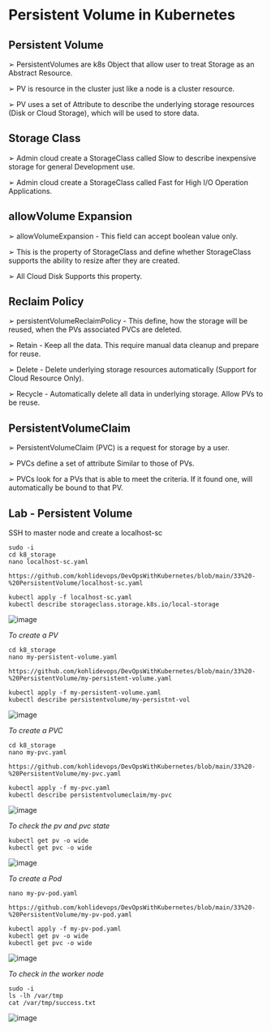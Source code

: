 # Persistent Volume in Kubernetes

## Persistent Volume

➢ PersistentVolumes are k8s Object that allow user to treat Storage as an Abstract Resource.

➢ PV is resource in the cluster just like a node is a cluster resource.

➢ PV uses a set of Attribute to describe the underlying storage resources (Disk or Cloud Storage), which will be used to store data.

## Storage Class

➢ Admin cloud create a StorageClass called Slow to describe inexpensive storage for general Development use.

➢ Admin cloud create a StorageClass called Fast for High I/O Operation Applications.

## allowVolume Expansion

➢ allowVolumeExpansion - This field can accept boolean value only.

➢ This is the property of StorageClass and define whether StorageClass supports the ability to resize after they are created.

➢ All Cloud Disk Supports this property.

## Reclaim Policy

➢ persistentVolumeReclaimPolicy - This define, how the storage will be reused, when the PVs associated PVCs are deleted.

➢ Retain - Keep all the data. This require manual data cleanup and prepare for reuse.

➢ Delete - Delete underlying storage resources automatically (Support for Cloud Resource Only).

➢ Recycle - Automatically delete all data in underlying storage. Allow PVs to be reuse.

## PersistentVolumeClaim

➢ PersistentVolumeClaim (PVC) is a request for storage by a user.

➢ PVCs define a set of attribute Similar to those of PVs.

➢ PVCs look for a PVs that is able to meet the criteria. If it found one, will automatically be bound to that PV.

## Lab - Persistent Volume

SSH to master node and create a localhost-sc

```
sudo -i
cd k8_storage
nano localhost-sc.yaml

https://github.com/kohlidevops/DevOpsWithKubernetes/blob/main/33%20-%20PersistentVolume/localhost-sc.yaml

kubectl apply -f localhost-sc.yaml
kubectl describe storageclass.storage.k8s.io/local-storage
```

![image](https://github.com/user-attachments/assets/46af507c-dd0e-4317-a56a-2e62fbb8a007)

_To create a PV_

```
cd k8_storage
nano my-persistent-volume.yaml

https://github.com/kohlidevops/DevOpsWithKubernetes/blob/main/33%20-%20PersistentVolume/my-persistent-volume.yaml

kubectl apply -f my-persistent-volume.yaml
kubectl describe persistentvolume/my-persistnt-vol
```

![image](https://github.com/user-attachments/assets/91f09f32-3f8a-42b9-a5c3-cc8879dc8262)

_To create a PVC_

```
cd k8_storage
nano my-pvc.yaml

https://github.com/kohlidevops/DevOpsWithKubernetes/blob/main/33%20-%20PersistentVolume/my-pvc.yaml

kubectl apply -f my-pvc.yaml
kubectl describe persistentvolumeclaim/my-pvc
```

![image](https://github.com/user-attachments/assets/2d012440-1533-4f90-9b97-d7ffd2c5e9fb)

_To check the pv and pvc state_

```
kubectl get pv -o wide
kubectl get pvc -o wide
```

![image](https://github.com/user-attachments/assets/880725ac-b36e-4474-ba52-a3bb652b021f)

_To create a Pod_

```
nano my-pv-pod.yaml

https://github.com/kohlidevops/DevOpsWithKubernetes/blob/main/33%20-%20PersistentVolume/my-pv-pod.yaml

kubectl apply -f my-pv-pod.yaml
kubectl get pv -o wide
kubectl get pvc -o wide
```

![image](https://github.com/user-attachments/assets/13cf73d5-6604-4ad2-bed3-0692fd9e6c4c)

_To check in the worker node_

```
sudo -i
ls -lh /var/tmp
cat /var/tmp/success.txt
```

![image](https://github.com/user-attachments/assets/bc00523f-fa59-4859-918f-194e3169c8ca)

